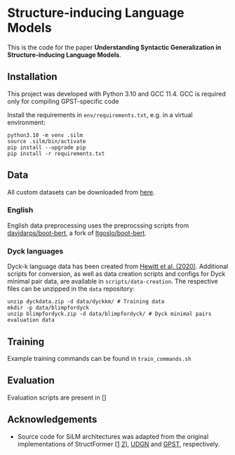 # Structure-inducing Language Models

This is the code for the paper **Understanding Syntactic Generalization in Structure-inducing Language Models**.

## Installation

This project was developed with Python 3.10 and GCC 11.4. GCC is required only for compiling GPST-specific code

Install the requirements in `env/requirements.txt`, e.g. in a virtual environment: 

```
python3.10 -m venv .silm
source .silm/bin/activate
pip install --upgrade pip
pip install -r requirements.txt
```

## Data

All custom datasets can be downloaded from [here](https://uni-duesseldorf.sciebo.de/s/HNLogZzFqeQpicf).

### English 

English data preprocessing uses the preprocssing scripts from [davidarps/boot-bert](https://github.com/davidarps/boot-bert), a fork of [ltgoslo/boot-bert](https://github.com/ltgoslo/boot-bert).

### Dyck languages

Dyck-k language data has been created from [Hewitt et al. (2020)](https://github.com/john-hewitt/dyckkm-learning/). 
Additional scripts for conversion, as well as data creation scripts and configs for Dyck minimal pair data, are available in `scripts/data-creation`.
The respective files can be unzipped in the `data` repository: 

```
unzip dyckdata.zip -d data/dyckkm/ # Training data
mkdir -p data/blimpfordyck
unzip blimpfordyck.zip -d data/blimpfordyck/ # Dyck minimal pairs evaluation data
```

## Training

Example training commands can be found in `train_commands.sh`

## Evaluation

Evaluation scripts are present in []

## Acknowledgements

- Source code for SiLM architectures was adapted from the original implementations of StructFormer [[1](https://github.com/google-research/google-research/tree/master/structformer) [2](https://github.com/OmarMomen14/Linguistic-Structure-Induction-from-Language-Models/tree/main)], [UDGN](https://github.com/yikangshen/UDGN/tree/main) and [GPST](https://github.com/ant-research/StructuredLM_RTDT), respectively.


